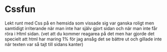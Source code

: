 # Cssfun

Lekt runt med Css på en hemsida som vissade sig var ganska roligt men samtidigt irriterande när man inte har själv gjort sidan och när man inte får röra i Html sidan. (vet att du kommer reagarea på det men har gjorde det specielt att html har maring 1% för jag ansåg det se bättre ut och gillade inte när texten var så tajt till sidans kanter)
